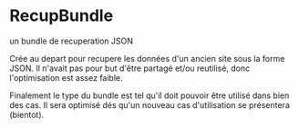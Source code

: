 # RecupBundle
un bundle de recuperation JSON

Crée au depart pour recupere les données d'un ancien site sous la forme JSON.
Il n'avait pas pour but d'être partagé et/ou reutilisé, donc l'optimisation est assez faible.

Finalement le type du bundle est tel qu'il doit pouvoir être utilisé dans bien des cas. Il sera optimisé dés qu'un nouveau cas d'utilisation se présentera (bientot).
